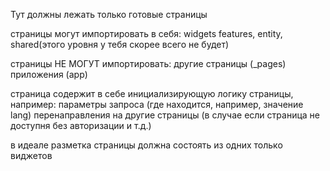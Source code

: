 Тут должны лежать только готовые страницы

страницы могут импортировать в себя: 
  widgets
  features, 
  entity, 
  shared(этого уровня у тебя скорее всего не будет)

страницы НЕ МОГУТ импортировать:
  другие страницы (_pages)
  приложения (app)

страница содержит в себе инициализирующую логику страницы, например:
  параметры запроса (где находится, например, значение lang)
  перенаправления на другие страницы (в случае если страница не доступня без авторизации и т.д.)



в идеале разметка страницы должна состоять из одних только виджетов